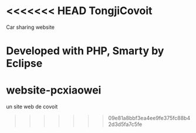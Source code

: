 <<<<<<< HEAD
TongjiCovoit
============

Car sharing website

Developed with PHP, Smarty by Eclipse
=======
website-pcxiaowei
=================

un site web de covoit
>>>>>>> 09e81a8bbf3ea4ee9fe375fc88b42d3d5fa7c5fe
